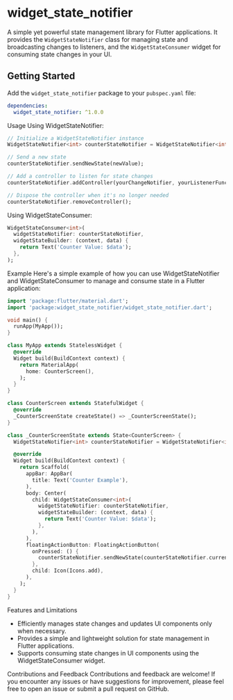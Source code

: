 # widget_state_notifier

A simple yet powerful state management library for Flutter applications. It provides the `WidgetStateNotifier` class for managing state and broadcasting changes to listeners, and the `WidgetStateConsumer` widget for consuming state changes in your UI.

## Getting Started

Add the `widget_state_notifier` package to your `pubspec.yaml` file:

```yaml
dependencies:
  widget_state_notifier: ^1.0.0
``` 
  
Usage
Using WidgetStateNotifier:

```dart
// Initialize a WidgetStateNotifier instance
WidgetStateNotifier<int> counterStateNotifier = WidgetStateNotifier<int>(currentValue: 0);

// Send a new state
counterStateNotifier.sendNewState(newValue);

// Add a controller to listen for state changes
counterStateNotifier.addController(yourChangeNotifier, yourListenerFunction);

// Dispose the controller when it's no longer needed
counterStateNotifier.removeController();
```

Using WidgetStateConsumer:

```dart
WidgetStateConsumer<int>(
  widgetStateNotifier: counterStateNotifier,
  widgetStateBuilder: (context, data) {
    return Text('Counter Value: $data');
  },
);
```


Example
Here's a simple example of how you can use WidgetStateNotifier and WidgetStateConsumer to manage and consume state in a Flutter application:

```dart
import 'package:flutter/material.dart';
import 'package:widget_state_notifier/widget_state_notifier.dart';

void main() {
  runApp(MyApp());
}

class MyApp extends StatelessWidget {
  @override
  Widget build(BuildContext context) {
    return MaterialApp(
      home: CounterScreen(),
    );
  }
}

class CounterScreen extends StatefulWidget {
  @override
  _CounterScreenState createState() => _CounterScreenState();
}

class _CounterScreenState extends State<CounterScreen> {
  WidgetStateNotifier<int> counterStateNotifier = WidgetStateNotifier<int>(currentValue: 0);

  @override
  Widget build(BuildContext context) {
    return Scaffold(
      appBar: AppBar(
        title: Text('Counter Example'),
      ),
      body: Center(
        child: WidgetStateConsumer<int>(
          widgetStateNotifier: counterStateNotifier,
          widgetStateBuilder: (context, data) {
            return Text('Counter Value: $data');
          },
        ),
      ),
      floatingActionButton: FloatingActionButton(
        onPressed: () {
          counterStateNotifier.sendNewState(counterStateNotifier.currentValue! + 1);
        },
        child: Icon(Icons.add),
      ),
    );
  }
}
```

Features and Limitations
* Efficiently manages state changes and updates UI components only when necessary.
* Provides a simple and lightweight solution for state management in Flutter applications.
* Supports consuming state changes in UI components using the WidgetStateConsumer widget.


Contributions and Feedback
Contributions and feedback are welcome! If you encounter any issues or have suggestions for improvement, please feel free to open an issue or submit a pull request on GitHub.
